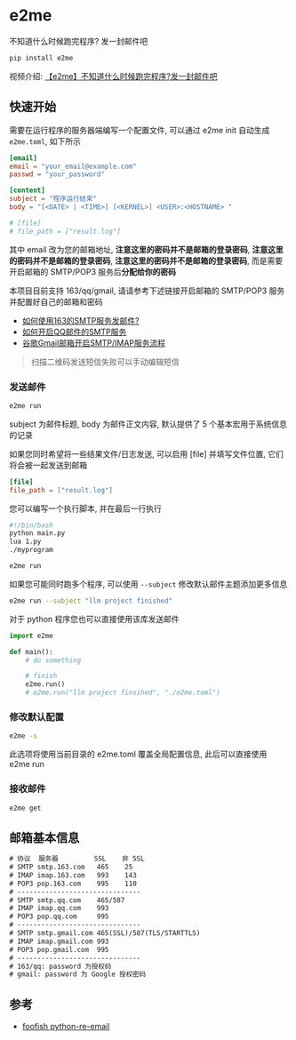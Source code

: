 # e2me

不知道什么时候跑完程序? 发一封邮件吧

```bash
pip install e2me
```

视频介绍: [【e2me】不知道什么时候跑完程序?发一封邮件吧](https://www.bilibili.com/video/BV1TstPenECo)

## 快速开始

需要在运行程序的服务器端编写一个配置文件, 可以通过 e2me init 自动生成 `e2me.toml`, 如下所示 

```toml
[email]
email = "your_email@example.com"
passwd = "your_password"

[content]
subject = "程序运行结束"
body = "[<DATE> | <TIME>] [<KERNEL>] <USER>:<HOSTNAME> "

# [file]
# file_path = ["result.log"]
```

其中 email 改为您的邮箱地址, **注意这里的密码并不是邮箱的登录密码**, **注意这里的密码并不是邮箱的登录密码**, **注意这里的密码并不是邮箱的登录密码**, 而是需要开启邮箱的 SMTP/POP3 服务后**分配给你的密码**

本项目目前支持 163/qq/gmail, 请请参考下述链接开启邮箱的 SMTP/POP3 服务并配置好自己的邮箱和密码

- [如何使用163的SMTP服务发邮件?](https://blog.csdn.net/liuyuinsdu/article/details/113878840)
- [如何开启QQ邮件的SMTP服务](https://blog.csdn.net/qq_42076902/article/details/131900459)
- [谷歌Gmail邮箱开启SMTP/IMAP服务流程](https://www.cnblogs.com/jiyuwu/p/16313476.html)

> 扫描二维码发送短信失败可以手动编辑短信

### 发送邮件

```bash
e2me run
```

subject 为邮件标题, body 为邮件正文内容, 默认提供了 5 个基本宏用于系统信息的记录

如果您同时希望将一些结果文件/日志发送, 可以启用 [file] 并填写文件位置, 它们将会被一起发送到邮箱

```toml
[file]
file_path = ["result.log"]
```

您可以编写一个执行脚本, 并在最后一行执行

```bash
#!/bin/bash
python main.py
lua 1.py
./myprogram

e2me run
```

如果您可能同时跑多个程序, 可以使用 `--subject` 修改默认邮件主题添加更多信息

```bash
e2me run --subject "llm project finished"
```

对于 python 程序您也可以直接使用该库发送邮件

```python
import e2me

def main():
    # do something

    # finish
    e2me.run()
    # e2me.run("llm project finsihed", "./e2me.toml")
```

### 修改默认配置

```bash
e2me -s
```

此选项将使用当前目录的 e2me.toml 覆盖全局配置信息, 此后可以直接使用 e2me run

### 接收邮件

```bash
e2me get
```

## 邮箱基本信息

```txt
# 协议  服务器         SSL    非 SSL
# SMTP smtp.163.com   465    25
# IMAP imap.163.com   993    143
# POP3 pop.163.com    995    110
# -------------------------------
# SMTP smtp.qq.com    465/587
# IMAP imap.qq.com    993
# POP3 pop.qq.com     995
# -------------------------------
# SMTP smtp.gmail.com 465(SSL)/587(TLS/STARTTLS)
# IMAP imap.gmail.com 993
# POP3 pop.gmail.com  995
# -------------------------------
# 163/qq: password 为授权码
# gmail: password 为 Google 授权密码
```

## 参考

- [foofish python-re-email](https://foofish.net/python-re-email.html#google_vignette)